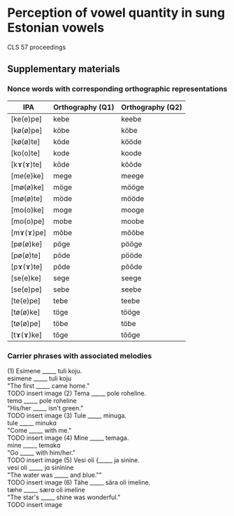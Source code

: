 # Perception of vowel quantity in sung Estonian vowels

CLS 57 proceedings

## Supplementary materials

### Nonce words with corresponding orthographic representations

| IPA           | Orthography (Q1)  | Orthography (Q2)  |
| ------------- | ----------------- | ----------------- |
| [ke(e)pe]     | kebe              | keebe             |
| [kø(ø)pe]     | köbe              | köbe              |
| [kø(ø)te]     | köde              | kööde             |
| [ko(o)te]     | kode              | koode             |
| [kɤ(ɤ)te]     | kõde              | kõõde             |
| [me(e)ke]     | mege              | meege             |
| [mø(ø)ke]     | möge              | mööge             |
| [mø(ø)te]     | möde              | mööde             |
| [mo(o)ke]     | moge              | mooge             |
| [mo(o)pe]     | mobe              | moobe             |
| [mɤ(ɤ)pe]     | mõbe              | mõõbe             |
| [pø(ø)ke]     | pöge              | pööge             |
| [pø(ø)te]     | pöde              | pööde             |
| [pɤ(ɤ)te]     | põde              | põõde             |
| [se(e)ke]     | sege              | seege             |
| [se(e)pe]     | sebe              | seebe             |
| [te(e)pe]     | tebe              | teebe             |
| [tø(ø)ke]     | töge              | tööge             |
| [tø(ø)pe]     | töbe              | töbe              |
| [tɤ(ɤ)ke]     | tõge              | tõõge             |


### Carrier phrases with associated melodies

(1) Esimene \_\_\_\_\_ tuli koju.  
esimene \_\_\_\_\_ tuli koju  
"The first \_\_\_\_\_ came home."  
TODO insert image
(2) Tema \_\_\_\_\_ pole roheline.  
temɑ \_\_\_\_\_ pole roheline  
"His/her \_\_\_\_\_ isn't green."  
TODO insert image
(3) Tule \_\_\_\_\_ minuga.  
tule \_\_\_\_\_ minukɑ  
"Come \_\_\_\_\_ with me."  
TODO insert image
(4) Mine \_\_\_\_\_ temaga.  
mine \_\_\_\_\_ temɑkɑ  
"Go \_\_\_\_\_ with him/her."  
TODO insert image
(5) Vesi oli {\_\_\_\_\_ ja sinine.  
vesi oli \_\_\_\_\_ jɑ sininine  
"The water was \_\_\_\_\_ and blue.""  
TODO insert image
(6) Tähe \_\_\_\_\_ sära oli imeline.  
tæhe \_\_\_\_\_ særɑ oli imeline  
"The star's \_\_\_\_\_ shine was wonderful."  
TODO insert image

